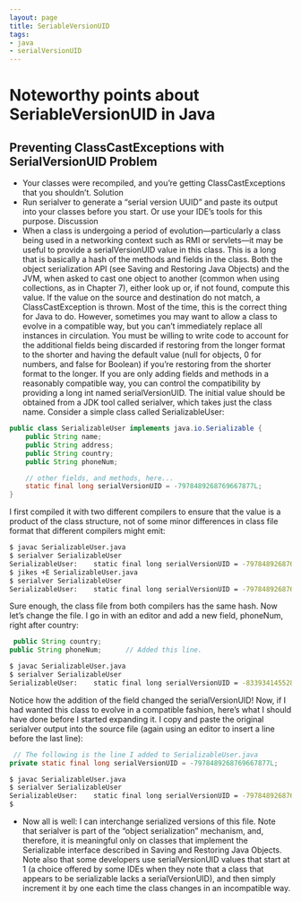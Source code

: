 ```yaml
---
layout: page
title: SeriableVersionUID
tags:
- java
- serialVersionUID
---
```

# Noteworthy points about SeriableVersionUID in Java

## Preventing ClassCastExceptions with SerialVersionUID Problem
- Your classes were recompiled, and you’re getting ClassCastExceptions that you shouldn’t.
Solution
- Run serialver to generate a “serial version UUID” and paste its output into your classes before you start. Or use your IDE’s tools for this purpose.
Discussion
- When a class is undergoing a period of evolution—particularly a class being used in a networking context such as RMI or servlets—it may be useful to provide a serialVersionUID value in this class. This is a long that is basically a hash of the methods and fields in the class. Both the object serialization API (see Saving and Restoring Java Objects) and the JVM, when asked to cast one object to another (common when using collections, as in Chapter 7), either look up or, if not found, compute this value. If the value on the source and destination do not match, a ClassCastException is thrown. Most of the time, this is the correct thing for Java to do.
However, sometimes you may want to allow a class to evolve in a compatible way, but you can’t immediately replace all instances in circulation. You must be willing to write code to account for the additional fields being discarded if restoring from the longer format to the shorter and having the default value (null for objects, 0 for numbers, and false for Boolean) if you’re restoring from the shorter format to the longer. If you are only adding fields and methods in a reasonably compatible way, you can control the compatibility by providing a long int named serialVersionUID. The initial value should be obtained from a JDK tool called serialver, which takes just the class name. Consider a simple class called SerializableUser:
```java
public class SerializableUser implements java.io.Serializable {
    public String name;
    public String address;
    public String country;
    public String phoneNum;

    // other fields, and methods, here...
    static final long serialVersionUID = -7978489268769667877L;
}
```
I first compiled it with two different compilers to ensure that the value is a product of the class structure, not of some minor differences in class file format that different compilers might emit:
```sh
$ javac SerializableUser.java
$ serialver SerializableUser
SerializableUser:    static final long serialVersionUID = -7978489268769667877L;
$ jikes +E SerializableUser.java
$ serialver SerializableUser
SerializableUser:    static final long serialVersionUID = -7978489268769667877L;
```
Sure enough, the class file from both compilers has the same hash. Now let’s change the file. I go in with an editor and add a new field, phoneNum, right after country:
```java
 public String country;
public String phoneNum;      // Added this line.
```

```sh
$ javac SerializableUser.java
$ serialver SerializableUser
SerializableUser:    static final long serialVersionUID = -8339341455288589756L;
```
Notice how the addition of the field changed the serialVersionUID! Now, if I had wanted this class to evolve in a compatible fashion, here’s what I should have done before I started expanding it. I copy and paste the original serialver output into the source file (again using an editor to insert a line before the last line):
```java
 // The following is the line I added to SerializableUser.java
private static final long serialVersionUID = -7978489268769667877L;  
```

```sh
$ javac SerializableUser.java
$ serialver SerializableUser
SerializableUser:    static final long serialVersionUID = -7978489268769667877L;
$
```
- Now all is well: I can interchange serialized versions of this file.
Note that serialver is part of the “object serialization” mechanism, and, therefore, it is meaningful only on classes that implement the Serializable interface described in Saving and Restoring Java Objects.
Note also that some developers use serialVersionUID values that start at 1 (a choice offered by some IDEs when they note that a class that appears to be serializable lacks a serialVersionUID), and then simply increment it by one each time the class changes in an incompatible way.